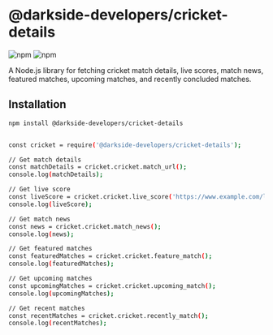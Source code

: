 # @darkside-developers/cricket-details

![npm](https://img.shields.io/npm/v/@darkside-developers/cricket-details)
![npm](https://img.shields.io/npm/l/@darkside-developers/cricket-details)

A Node.js library for fetching cricket match details, live scores, match news, featured matches, upcoming matches, and recently concluded matches.

## Installation

```bash
npm install @darkside-developers/cricket-details


const cricket = require('@darkside-developers/cricket-details');

// Get match details
const matchDetails = cricket.cricket.match_url();
console.log(matchDetails);

// Get live score
const liveScore = cricket.cricket.live_score('https://www.example.com/live-match');
console.log(liveScore);

// Get match news
const news = cricket.cricket.match_news();
console.log(news);

// Get featured matches
const featuredMatches = cricket.cricket.feature_match();
console.log(featuredMatches);

// Get upcoming matches
const upcomingMatches = cricket.cricket.upcoming_match();
console.log(upcomingMatches);

// Get recent matches
const recentMatches = cricket.cricket.recently_match();
console.log(recentMatches);
